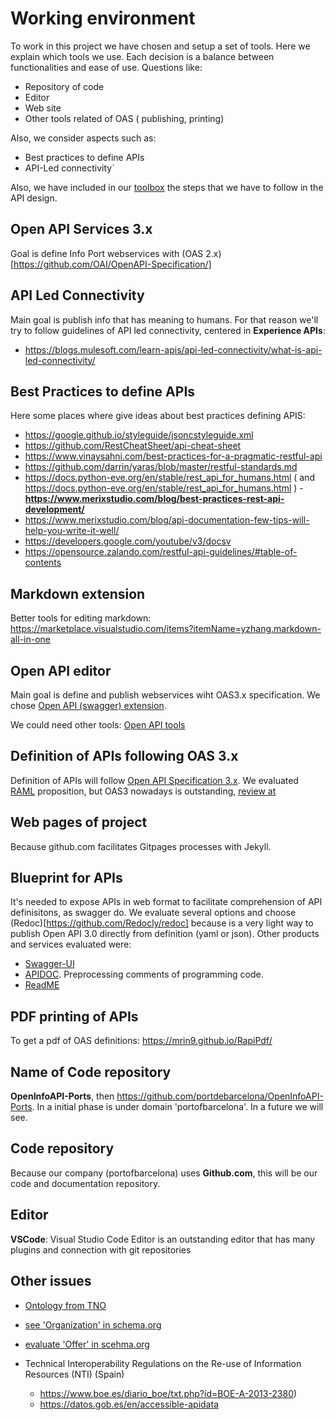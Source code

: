 # Working environment
To work in this project we have chosen and setup a set of tools. Here we explain which tools we use. Each decision is a balance between functionalities and ease of use. Questions like:
- Repository of code
- Editor
- Web site
- Other tools related of OAS ( publishing, printing)

Also, we consider aspects such as:
- Best practices to define APIs
- API-Led connectivity´

Also, we have included in our [toolbox](.\toolbox.md) the steps that we have to follow in the API design.
## Open API Services 3.x
Goal is define Info Port webservices with (OAS 2.x)[https://github.com/OAI/OpenAPI-Specification/]

## API Led Connectivity
Main goal is publish info that has meaning to humans. For that reason we'll try to follow guidelines of API led connectivity, centered in **Experience APIs**:
- https://blogs.mulesoft.com/learn-apis/api-led-connectivity/what-is-api-led-connectivity/

## Best Practices to define APIs
Here some places where give ideas about best practices defining APIS:
- https://google.github.io/styleguide/jsoncstyleguide.xml
- https://github.com/RestCheatSheet/api-cheat-sheet
- https://www.vinaysahni.com/best-practices-for-a-pragmatic-restful-api
- https://github.com/darrin/yaras/blob/master/restful-standards.md
- https://docs.python-eve.org/en/stable/rest_api_for_humans.html ( and https://docs.python-eve.org/en/stable/rest_api_for_humans.html )
-**https://www.merixstudio.com/blog/best-practices-rest-api-development/**
- https://www.merixstudio.com/blog/api-documentation-few-tips-will-help-you-write-it-well/
- https://developers.google.com/youtube/v3/docsv
- https://opensource.zalando.com/restful-api-guidelines/#table-of-contents

## Markdown extension
Better tools for editing markdown: https://marketplace.visualstudio.com/items?itemName=yzhang.markdown-all-in-one

## Open API editor
Main goal is define and publish webservices wiht OAS3.x specification. We chose [Open API (swagger) extension](https://marketplace.visualstudio.com/items?itemName=42Crunch.vscode-openapi).

We could need other tools: [Open API tools](https://openapi.tools/)

## Definition of APIs following OAS 3.x
Definition of APIs will follow [Open API Specification 3.x](https://github.com/OAI/OpenAPI-Specification). We evaluated [RAML](https://raml.org/) proposition, but OAS3 nowadays is outstanding, [review at](https://nordicapis.com/oas-vs-raml-whats-the-difference/)

## Web pages of project
Because github.com facilitates Gitpages processes with Jekyll.

## Blueprint for APIs
It's needed to expose APIs in web format to facilitate comprehension of API definisitons, as swagger do. We evaluate several options and choose
(Redoc)[https://github.com/Redocly/redoc] because is a very light way to publish Open API 3.0 directly from definition (yaml or json). Other products and services evaluated were:
- [Swagger-UI](https://swagger.io/tools/swagger-ui/)
- [APIDOC](https://apidocjs.com/). Preprocessing comments of programming code.
- [ReadME](https://readme.com/documentation)
  
## PDF printing of APIs
To get a pdf of OAS definitions: https://mrin9.github.io/RapiPdf/
## Name of Code repository
**OpenInfoAPI-Ports**, then https://github.com/portdebarcelona/OpenInfoAPI-Ports. In a initial phase is under domain 'portofbarcelona'. In a future we will see.

## Code repository
Because our company (portofbarcelona) uses **Github.com**, this will be our code and documentation repository.

## Editor
**VSCode**: Visual Studio Code Editor is an outstanding editor that has many plugins and connection with git repositories


## Other issues
- [Ontology from TNO](https://ontology.tno.nl/) 

- [see 'Organization' in schema.org](https://schema.org/Organization)
- [evaluate 'Offer' in scehma.org](https://schema.org/Offer)

- Technical Interoperability Regulations on the Re-use of Information Resources (NTI) (Spain)
  - https://www.boe.es/diario_boe/txt.php?id=BOE-A-2013-2380)
  - https://datos.gob.es/en/accessible-apidata



